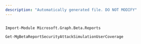 ```yaml
---
description: "Automatically generated file. DO NOT MODIFY"
---
```


```powershellv2

Import-Module Microsoft.Graph.Beta.Reports

Get-MgBetaReportSecurityAttackSimulationUserCoverage

```